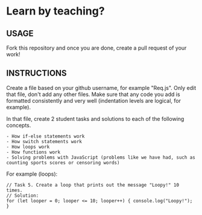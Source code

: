 # Learn by teaching?

## USAGE

Fork this repository and once you are done, create a pull request of your work!

## INSTRUCTIONS

Create a file based on your github username, for example "Req.js". Only edit that file, don't add any other files. Make sure that any code you add is formatted consistently and  very well (indentation levels are logical, for example).

In that file, create 2 student tasks and solutions to each of the following concepts.

    - How if-else statements work
    - How switch statements work
    - How loops work
    - How functions work
    - Solving problems with JavaScript (problems like we have had, such as counting sports scores or censoring words)

For example (loops):

```
// Task 5. Create a loop that prints out the message "Loopy!" 10 times.
// Solution:
for (let looper = 0; looper <= 10; looper++) { console.log("Loopy!"); }
```